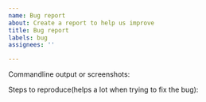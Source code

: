 ```yaml
---
name: Bug report
about: Create a report to help us improve
title: Bug report
labels: bug
assignees: ''

---
```


Commandline output or screenshots:



Steps to reproduce(helps a lot when trying to fix the bug):
